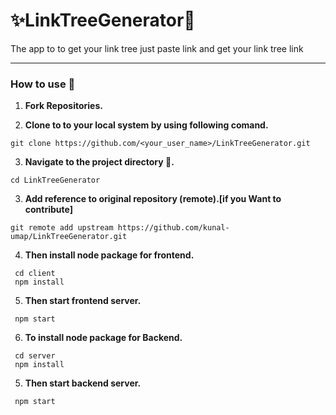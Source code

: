 # ✨LinkTreeGenerator🚀
The app to to get your link tree just paste link and get your link tree link
<hr>
<h3>How to use 🤔</h3>

 1) **Fork Repositories.**
 
 3) **Clone to to your local system by using following comand.**
   ```
   git clone https://github.com/<your_user_name>/LinkTreeGenerator.git
   ```
 3) **Navigate to the project directory 📁.**
   ```
   cd LinkTreeGenerator
   ```
 3) **Add reference to original repository (remote).[if you Want to contribute]**
   ```
   git remote add upstream https://github.com/kunal-umap/LinkTreeGenerator.git
   ```
 4) **Then install node package for frontend.**  
   ```
    cd client
    npm install
   ```
 5) **Then start frontend server.** 
   ```
    npm start
   ```
 6) **To install node package for Backend.** 
   ```
    cd server
    npm install
   ```
 5) **Then start backend server.** 
   ```
    npm start
   ```
